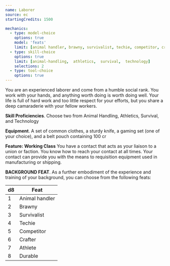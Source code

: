 ```yaml
---
name: Laborer
source: ec
startingCredits: 1500

mechanics:
  - type: model-choice
    options: true
    model: 'feats'
    limit: [animal handler, brawny, survivalist, techie, competitor, crafter, athlete, durable]
  - type: skill-choice
    options: true
    limit: [animal-handling,  athletics,  survival,  technology]
    selections: 2
  - type: tool-choice
    options: true
---
```

You are an experienced laborer and come from a humble social rank.  You work with your hands, and anything worth doing is worth doing well.  Your life is full of hard work and too little respect for your efforts, but you share a deep camaraderie with your fellow workers. 

__Skill Proficiencies__. Choose two from Animal Handling, Athletics, Survival, and Technology

__Equipment__. A set of common clothes, a sturdy knife, a gaming set (one of your choice), and a belt pouch containing 100 cr

__Feature: Working Class__
You have a contact that acts as your liaison to a union or faction. You know how to reach your contact at all times. Your contact can provide you with the means to requisition equipment used in manufacturing or shipping.


__BACKGROUND FEAT__. As a further embodiment of the experience and training of your background, you can choose from the following feats:

d8 | Feat
--- | ---
1	|	Animal handler
2	|	Brawny
3	|	Survivalist
4	|	Techie
5	|	Competitor
6	|	Crafter
7	|	Athlete
8	|	Durable
<div class="hr"></div>
